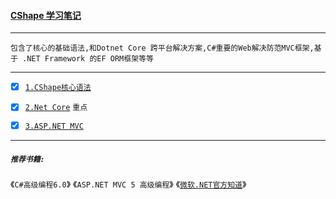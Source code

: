 #### <a href="#top" id="top">CShape 学习笔记</a>
-----
`包含了核心的基础语法,和Dotnet Core 跨平台解决方案,C#重要的Web解决防范MVC框架,基于 .NET Framework 的EF ORM框架等等`

----
 - [x] [`1.CShape核心语法`](https://github.com/kickgod/ProgramingLanguage/tree/master/CSharp/Basic)
 
 - [x] [`2.Net Core`](https://github.com/kickgod/learing-dotnet-core) `重点`
 
 - [x] [`3.ASP.NET MVC`](https://github.com/kickgod/ProgramingLanguage/tree/master/CSharp/MVC)
 
 ----
 ##### **`推荐书籍:`**

 《`C#高级编程6.0`》  《`ASP.NET MVC 5 高级编程`》 《[`微软.NET官方知道`](https://www.microsoft.com/net)》
 
